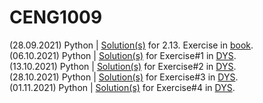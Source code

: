 # CENG1009

(28.09.2021) Python | [Solution(s)](https://github.com/younver/CENG1009/blob/main/expression_solver.py) for 2.13. Exercise in [book](https://runestone.academy/runestone/books/published/thinkcspy/SimplePythonData/Exercises.html). <br>
(06.10.2021) Python | [Solution(s)](https://github.com/younver/CENG1009/blob/main/06102021.py) for Exercise#1 in [DYS](https://dys.mu.edu.tr/course/view.php?id=19418#section-2). <br>
(13.10.2021) Python | [Solution(s)](https://github.com/younver/CENG1009/blob/main/13102021.py) for Exercise#2 in [DYS](https://dys.mu.edu.tr/course/view.php?id=19418#section-3). <br>
(28.10.2021) Python | [Solution(s)](https://github.com/younver/CENG1009/tree/main/exercise_3) for Exercise#3 in [DYS](https://dys.mu.edu.tr/course/view.php?id=19418#section-5).<br>
(01.11.2021) Python | [Solution(s)](https://github.com/younver/CENG1009/tree/main/exercise_4) for Exercise#4 in [DYS](https://dys.mu.edu.tr/course/view.php?id=19418#section-6).<br>
